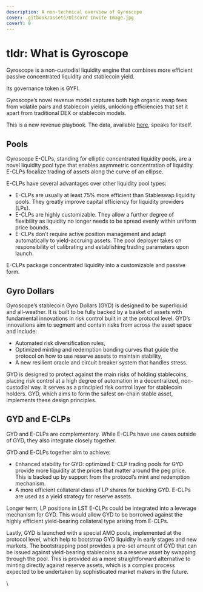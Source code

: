 ```yaml
---
description: A non-technical overview of Gyroscope
cover: .gitbook/assets/Discord Invite Image.jpg
coverY: 0
---
```


# tldr: What is Gyroscope

Gyroscope is a non-custodial liquidity engine that combines more efficient passive concentrated liquidity and stablecoin yield.

Its governance token is GYFI.

Gyroscope’s novel revenue model captures both high organic swap fees from volatile pairs and stablecoin yields, unlocking efficiencies that set it apart from traditional DEX or stablecoin models.&#x20;

This is a new revenue playbook. The data, available [here](https://dune.com/gyro_finance/gyroscope#total-ecosystem-protocols-revenue), speaks for itself.

## Pools

Gyroscope E-CLPs, standing for elliptic concentrated liquidity pools, are a novel liquidity pool type that enables asymmetric concentration of liquidity. E-CLPs focalize trading of assets along the curve of an ellipse.

E-CLPs have several advantages over other liquidity pool types:

* E-CLPs are usually at least 75% more efficient than Stableswap liquidity pools. They greatly improve capital efficiency for liquidity providers (LPs).
* E-CLPs are highly customizable. They allow a further degree of flexibility as liquidity no longer needs to be spread evenly within uniform price bounds.
* E-CLPs don’t require active position management and adapt automatically to yield-accruing assets. The pool deployer takes on responsibility of calibrating and establishing trading parameters upon launch.

E-CLPs package concentrated liquidity into a customizable and passive form.

## Gyro Dollars

Gyroscope’s stablecoin Gyro Dollars (GYD) is designed to be superliquid and all-weather. It is built to be fully backed by a basket of assets with fundamental innovations in risk control built in at the protocol level. GYD’s innovations aim to segment and contain risks from across the asset space and include:

* Automated risk diversification rules,
* Optimized minting and redemption bonding curves that guide the protocol on how to use reserve assets to maintain stability,
* A new resilient oracle and circuit breaker system that handles stress.

GYD is designed to protect against the main risks of holding stablecoins, placing risk control at a high degree of automation in a decentralized, non-custodial way. It serves as a principled risk control layer for stablecoin holders. GYD, which aims to form the safest on-chain stable asset, implements these design principles.

## GYD and E-CLPs

GYD and E-CLPs are complementary. While E-CLPs have use cases outside of GYD, they also integrate closely together.

GYD and E-CLPs together aim to achieve:

* Enhanced stability for GYD: optimized E-CLP trading pools for GYD provide more liquidity at the prices that matter around the peg price. This is backed up by support from the protocol’s mint and redemption mechanism.
* A more efficient collateral class of LP shares for backing GYD. E-CLPs are used as a yield strategy for reserve assets.

Longer term, LP positions in LST E-CLPs could be integrated into a leverage mechanism for GYD. This would allow GYD to be borrowed against the highly efficient yield-bearing collateral type arising from E-CLPs.

Lastly, GYD is launched with a special AMO pools, implemented at the protocol level, which help to bootstrap GYD liquidity in early stages and new markets. The bootstrapping pool provides a pre-set amount of GYD that can be issued against yield-bearing stablecoins as a reserve asset by swapping through the pool. This is provided as a more straightforward alternative to minting directly against reserve assets, which is a complex process expected to be undertaken by sophisticated market makers in the future.

\
